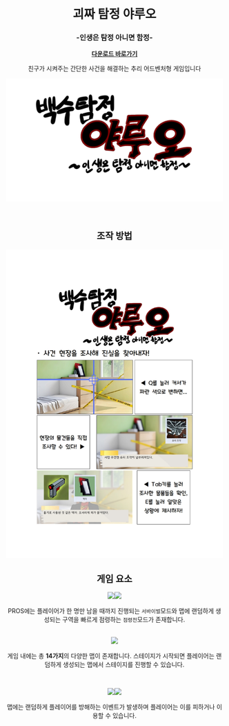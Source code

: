 <div align="center">

# 괴짜 탐정 야루오
### -인생은 탐정 아니면 함정-

[**다운로드 바로가기**](https://drive.google.com/file/d/1enxRlQ1Z2qI_g0tplVDNytjug9NmIype/view?usp=sharing)

친구가 시켜주는 간단한 사건을 해결하는 추리 어드벤처형 게임입니다

![mainView](Assets/02.Sprites/Title.png)

</br>

## 조작 방법

<img src="ForReadMe/Control.jpg">



</br>

## 게임 요소

<img src="ReadmeResource/survive.png" width="375"/><img src="ReadmeResource/occupation.png" width="375"/>

PROS에는 플레이어가 한 명만 남을 때까지 진행되는 `서바이벌`모드와 맵에 랜덤하게 생성되는 구역을 빠르게 점령하는 `점령전`모드가 존재합니다.

</br>

<img src="ReadmeResource/map.png" width="500"/>

게임 내에는 총 **14가지**의 다양한 맵이 존재합니다. 스테이지가 시작되면 플레이어는 랜덤하게 생성되는 맵에서 스테이지를 진행할 수 있습니다.

</br>

<img src="ReadmeResource/train.gif" width="375"/><img src="ReadmeResource/wind.gif" width="375"/>

맵에는 랜덤하게 플레이어를 방해하는 이벤트가 발생하며 플레이어는 이를 피하거나 이용할 수 있습니다.

</div>
